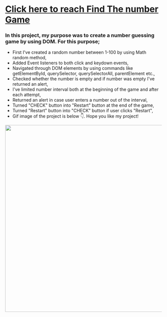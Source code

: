 # [Click here to reach Find The number Game](https://musatirgithub.github.io/FindTheNumberGame/)
<h3>In this project, my purpose was to create a number guessing game by using DOM. For this purpose;</h3>
<ul>
  <li>First I've created a random number between 1-100 by using Math random method,</li>
  <li>Added Event listeners to both click  and keydown events,</li>
  <li>Navigated through DOM elements by using commands like getElementById, querySelector, querySelectorAll, parentElement etc.,</li>
  <li>Checked whether the number is empty and if number was empty I've returned an alert,</li>
  <li>I've limited number interval both at the beginning of the game and after each attempt,</li>
  <li>Returned an alert in case user enters a number out of the interval,</li>
  <li>Turned "CHECK" button into "Restart" button at the end of the game,</li>
  <li>Turned "Restart" button into "CHECK" button if user clicks "Restart",</li>
  <li>Gif image of the project is below 👇. Hope you like my project! </li>
</ul>  
<div class="pics">
  <img src="https://musatirgithub.github.io/FindTheNumberGame/GuessTheNumber.gif" width="600px">
</div>
